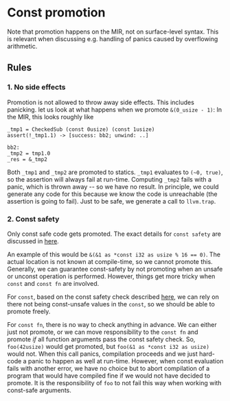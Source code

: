 # Const promotion

Note that promotion happens on the MIR, not on surface-level syntax.  This is
relevant when discussing e.g. handling of panics caused by overflowing
arithmetic.

## Rules

### 1. No side effects

Promotion is not allowed to throw away side effects.  This includes
panicking. let us look at what happens when we promote `&(0_usize - 1)`:
In the MIR, this looks roughly like
```
_tmp1 = CheckedSub (const 0usize) (const 1usize)
assert(!_tmp1.1) -> [success: bb2; unwind: ..]

bb2:
_tmp2 = tmp1.0
_res = &_tmp2
```
Both `_tmp1` and `_tmp2` are promoted to statics.  `_tmp1` evaluates to `(~0,
true)`, so the assertion will always fail at run-time.  Computing `_tmp2` fails
with a panic, which is thrown away -- so we have no result.  In principle, we
could generate any code for this because we know the code is unreachable (the
assertion is going to fail).  Just to be safe, we generate a call to
`llvm.trap`.

### 2. Const safety

Only const safe code gets promoted. The exact details for `const safety` are
discussed in [here](const_safety.md).

An example of this would be `&(&1 as *const i32 as usize % 16 == 0)`. The actual
location is not known at compile-time, so we cannot promote this.  Generally, we
can guarantee const-safety by not promoting when an unsafe or unconst operation
is performed.  However, things get more tricky when `const` and `const fn` are
involved.

For `const`, based on the const safety check described [here](const_safety.md),
we can rely on there not being const-unsafe values in the `const`, so we should
be able to promote freely.

For `const fn`, there is no way to check anything in advance.  We can either
just not promote, or we can move responsibility to the `const fn` and promote
*if* all function arguments pass the const safety check.  So, `foo(42usize)`
would get promoted, but `foo(&1 as *const i32 as usize)` would not.  When this
call panics, compilation proceeds and we just hard-code a panic to happen as
well at run-time.  However, when const evaluation fails with another error, we
have no choice but to abort compilation of a program that would have compiled
fine if we would not have decided to promote.  It is the responsibility of `foo`
to not fail this way when working with const-safe arguments.
